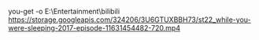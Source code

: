 you-get -o E:\Entertainment\bilibili https://storage.googleapis.com/324206/3U6GTUXBBH73/st22_while-you-were-sleeping-2017-episode-11631454482-720.mp4

